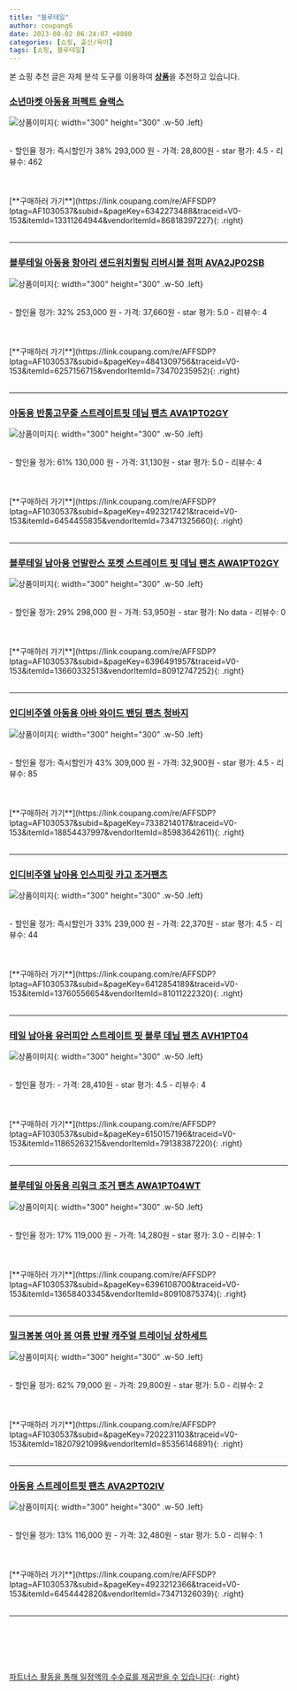 ```yaml
---
title: "블루테일"
author: coupang6
date: 2023-08-02 06:24:07 +0800
categories: [쇼핑, 출산/육아]
tags: [쇼핑, 블루테일]
---
```


본 쇼핑 추천 글은 자체 분석 도구를 이용하여 [**상품**](https://link.coupang.com/a/bao1ui)을 추천하고 있습니다.

### [소년마켓 아동용 퍼펙트 슬랙스](https://link.coupang.com/re/AFFSDP?lptag=AF1030537&subid=&pageKey=6342273488&traceid=V0-153&itemId=13311264944&vendorItemId=86818397227)

![상품이미지](https://thumbnail7.coupangcdn.com/thumbnails/remote/230x230ex/image/rs_quotation_api/lwfrfn8r/28286b5298354bc594dbfe8b36c287bc.jpg){: width="300" height="300" .w-50 .left}


<br>
- 할인율 정가: 즉시할인가 38%  293,000   원
- 가격: 28,800원
- star 평가: 4.5
- 리뷰수: 462
<br>
<br>
<br>
<br>
[**구매하러 가기**](https://link.coupang.com/re/AFFSDP?lptag=AF1030537&subid=&pageKey=6342273488&traceid=V0-153&itemId=13311264944&vendorItemId=86818397227){: .right}
<br>
<br>

---

### [블루테일 아동용 항아리 샌드위치퀼팅 리버시블 점퍼 AVA2JP02SB](https://link.coupang.com/re/AFFSDP?lptag=AF1030537&subid=&pageKey=4841309756&traceid=V0-153&itemId=6257156715&vendorItemId=73470235952)

![상품이미지](https://thumbnail7.coupangcdn.com/thumbnails/remote/230x230ex/image/rs_quotation_api/wzhmrzuv/616ad3dd6ccb46d186651618902c584d.jpg){: width="300" height="300" .w-50 .left}


<br>
- 할인율 정가: 32%  253,000   원
- 가격: 37,660원
- star 평가: 5.0
- 리뷰수: 4
<br>
<br>
<br>
<br>
[**구매하러 가기**](https://link.coupang.com/re/AFFSDP?lptag=AF1030537&subid=&pageKey=4841309756&traceid=V0-153&itemId=6257156715&vendorItemId=73470235952){: .right}
<br>
<br>

---

### [아동용 반통고무줄 스트레이트핏 데님 팬츠 AVA1PT02GY](https://link.coupang.com/re/AFFSDP?lptag=AF1030537&subid=&pageKey=4923217421&traceid=V0-153&itemId=6454455835&vendorItemId=73471325660)

![상품이미지](https://thumbnail8.coupangcdn.com/thumbnails/remote/230x230ex/image/rs_quotation_api/lklipx3v/b3249f6a4729469898b3acf16decd128.jpg){: width="300" height="300" .w-50 .left}


<br>
- 할인율 정가: 61%  130,000   원
- 가격: 31,130원
- star 평가: 5.0
- 리뷰수: 4
<br>
<br>
<br>
<br>
[**구매하러 가기**](https://link.coupang.com/re/AFFSDP?lptag=AF1030537&subid=&pageKey=4923217421&traceid=V0-153&itemId=6454455835&vendorItemId=73471325660){: .right}
<br>
<br>

---

### [블루테일 남아용 언발란스 포켓 스트레이트 핏 데님 팬츠 AWA1PT02GY](https://link.coupang.com/re/AFFSDP?lptag=AF1030537&subid=&pageKey=6396491957&traceid=V0-153&itemId=13660332513&vendorItemId=80912747252)

![상품이미지](https://thumbnail9.coupangcdn.com/thumbnails/remote/230x230ex/image/retail/images/1739899555733004-c827a5a0-6337-42eb-a4be-9247cd85c91b.png){: width="300" height="300" .w-50 .left}


<br>
- 할인율 정가: 29%  298,000   원
- 가격: 53,950원
- star 평가: No data
- 리뷰수: 0
<br>
<br>
<br>
<br>
[**구매하러 가기**](https://link.coupang.com/re/AFFSDP?lptag=AF1030537&subid=&pageKey=6396491957&traceid=V0-153&itemId=13660332513&vendorItemId=80912747252){: .right}
<br>
<br>

---

### [인디비주엘 아동용 아바 와이드 밴딩 팬츠 청바지](https://link.coupang.com/re/AFFSDP?lptag=AF1030537&subid=&pageKey=7338214017&traceid=V0-153&itemId=18854437997&vendorItemId=85983642611)

![상품이미지](https://thumbnail9.coupangcdn.com/thumbnails/remote/230x230ex/image/rs_quotation_api/r62jhjbp/a21a5a07af444cfb8989ee7a7abbaa7f.jpg){: width="300" height="300" .w-50 .left}


<br>
- 할인율 정가: 즉시할인가 43%  309,000   원
- 가격: 32,900원
- star 평가: 4.5
- 리뷰수: 85
<br>
<br>
<br>
<br>
[**구매하러 가기**](https://link.coupang.com/re/AFFSDP?lptag=AF1030537&subid=&pageKey=7338214017&traceid=V0-153&itemId=18854437997&vendorItemId=85983642611){: .right}
<br>
<br>

---

### [인디비주엘 남아용 인스피릿 카고 조거팬츠](https://link.coupang.com/re/AFFSDP?lptag=AF1030537&subid=&pageKey=6412854189&traceid=V0-153&itemId=13760556654&vendorItemId=81011222320)

![상품이미지](https://thumbnail7.coupangcdn.com/thumbnails/remote/230x230ex/image/rs_quotation_api/qpqtjulb/ee286556bdd54f20a823be2616df3683.jpg){: width="300" height="300" .w-50 .left}


<br>
- 할인율 정가: 즉시할인가 33%  239,000   원
- 가격: 22,370원
- star 평가: 4.5
- 리뷰수: 44
<br>
<br>
<br>
<br>
[**구매하러 가기**](https://link.coupang.com/re/AFFSDP?lptag=AF1030537&subid=&pageKey=6412854189&traceid=V0-153&itemId=13760556654&vendorItemId=81011222320){: .right}
<br>
<br>

---

### [테일 남아용 유러피안 스트레이트 핏 블루 데님 팬츠 AVH1PT04](https://link.coupang.com/re/AFFSDP?lptag=AF1030537&subid=&pageKey=6150157196&traceid=V0-153&itemId=11865263215&vendorItemId=79138387220)

![상품이미지](https://thumbnail8.coupangcdn.com/thumbnails/remote/230x230ex/image/rs_quotation_api/ny6bllm3/a6f5e1e7cb4c4ae78d82333d178fc805.jpg){: width="300" height="300" .w-50 .left}


<br>
- 할인율 정가: 
- 가격: 28,410원
- star 평가: 4.5
- 리뷰수: 4
<br>
<br>
<br>
<br>
[**구매하러 가기**](https://link.coupang.com/re/AFFSDP?lptag=AF1030537&subid=&pageKey=6150157196&traceid=V0-153&itemId=11865263215&vendorItemId=79138387220){: .right}
<br>
<br>

---

### [블루테일 아동용 리워크 조거 팬츠 AWA1PT04WT](https://link.coupang.com/re/AFFSDP?lptag=AF1030537&subid=&pageKey=6396108700&traceid=V0-153&itemId=13658403345&vendorItemId=80910875374)

![상품이미지](https://thumbnail10.coupangcdn.com/thumbnails/remote/230x230ex/image/retail/images/2022/03/15/14/1/a5e6d754-0018-462c-b60d-95812d8a336d.jpg){: width="300" height="300" .w-50 .left}


<br>
- 할인율 정가: 17%  119,000   원
- 가격: 14,280원
- star 평가: 3.0
- 리뷰수: 1
<br>
<br>
<br>
<br>
[**구매하러 가기**](https://link.coupang.com/re/AFFSDP?lptag=AF1030537&subid=&pageKey=6396108700&traceid=V0-153&itemId=13658403345&vendorItemId=80910875374){: .right}
<br>
<br>

---

### [밀크봉봉 여아 봄 여름 반팔 캐주얼 트레이닝 상하세트](https://link.coupang.com/re/AFFSDP?lptag=AF1030537&subid=&pageKey=7202231103&traceid=V0-153&itemId=18207921099&vendorItemId=85356146891)

![상품이미지](https://thumbnail8.coupangcdn.com/thumbnails/remote/230x230ex/image/vendor_inventory/38b7/cdfbe7130e5f9a6b47c8f806cd4f1b12b5c487605244e78e6b544eeb2539.jpg){: width="300" height="300" .w-50 .left}


<br>
- 할인율 정가: 62%  79,000   원
- 가격: 29,800원
- star 평가: 5.0
- 리뷰수: 2
<br>
<br>
<br>
<br>
[**구매하러 가기**](https://link.coupang.com/re/AFFSDP?lptag=AF1030537&subid=&pageKey=7202231103&traceid=V0-153&itemId=18207921099&vendorItemId=85356146891){: .right}
<br>
<br>

---

### [아동용 스트레이트핏 팬츠 AVA2PT02IV](https://link.coupang.com/re/AFFSDP?lptag=AF1030537&subid=&pageKey=4923212366&traceid=V0-153&itemId=6454442820&vendorItemId=73471326039)

![상품이미지](https://thumbnail9.coupangcdn.com/thumbnails/remote/230x230ex/image/rs_quotation_api/wbzw8typ/f4056089ec184eceac5090c73c0db10e.jpg){: width="300" height="300" .w-50 .left}


<br>
- 할인율 정가: 13%  116,000   원
- 가격: 32,480원
- star 평가: 5.0
- 리뷰수: 1
<br>
<br>
<br>
<br>
[**구매하러 가기**](https://link.coupang.com/re/AFFSDP?lptag=AF1030537&subid=&pageKey=4923212366&traceid=V0-153&itemId=6454442820&vendorItemId=73471326039){: .right}
<br>
<br>

---
<br><br><br><br><br> [파트너스 활동을 통해 일정액의 수수료를 제공받을 수 있습니다](https://link.coupang.com/a/bao1ui){: .right}